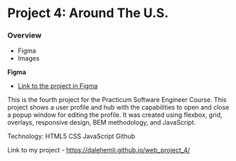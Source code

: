 # Project 4: Around The U.S.

### Overview

- Figma
- Images

**Figma**

- [Link to the project in Figma](https://www.figma.com/file/SurN1jaeEQIhuZEDMhmWWf/Sprint-4-Around-The-U.S.-desktop-mobile?node-id=0%3A1)

This is the fourth project for the Practicum Software Engineer Course. This project shows a user profile and hub with the capabilities to open and close a popup window for editing the profile. It was created using flexbox, grid, overlays, responsive design, BEM methodology, and JavaScript.

Technology:
HTML5
CSS
JavaScript
Github

Link to my project - https://dalehemli.github.io/web_project_4/
